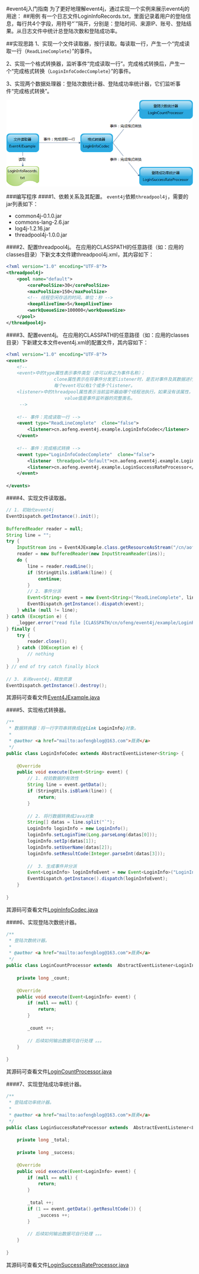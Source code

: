 #event4j入门指南
为了更好地理解event4j，通过实现一个实例来展示event4j的用途：
##用例
有一个日志文件LoginInfoRecords.txt，里面记录着用户的登陆信息，每行共4个字段，用符号“\`”隔开，分别是：登陆时间、来源IP、账号、登陆结果。从日志文件中统计总登陆次数和登陆成功率。

##实现思路
1、实现一个文件读取器，按行读取。每读取一行，产生一个“完成读取一行（`ReadLineComplete`）”的事件。

2、实现一个格式转换器，监听事件“完成读取一行”。完成格式转换后，产生一个“完成格式转换（`LoginInfoCodecComplete`）”的事件。

3、实现两个数据处理器：登陆次数统计器、登陆成功率统计器，它们监听事件“完成格式转换”。

![event4j](doc/guide/images/event4j-example-01.png)

###编写程序
####1、依赖关系及其配置。
`event4j`依赖`threadpool4j`，需要的jar列表如下：
* common4j-0.1.0.jar
* commons-lang-2.6.jar
* log4j-1.2.16.jar
* threadpool4j-1.0.0.jar

####2、配置threadpool4j。
在应用的CLASSPATH的任意路径（如：应用的classes目录）下新文本文件建threadpool4j.xml，其内容如下：
```xml
<?xml version="1.0" encoding="UTF-8"?>
<threadpool4j>
    <pool name="default">
        <corePoolSize>30</corePoolSize>
        <maxPoolSize>150</maxPoolSize>
        <!-- 线程空闲存话的时间。单位：秒 -->
        <keepAliveTime>5</keepAliveTime>
        <workQueueSize>100000</workQueueSize>
    </pool>
</threadpool4j>
```

####3、配置event4j。
在应用的CLASSPATH的任意路径（如：应用的classes目录）下新建文本文件event4j.xml的配置文件，其内容如下：
```xml
<?xml version="1.0" encoding="UTF-8"?>
<events>
    <!-- 
    <event>中的type属性表示事件类型（亦可以称之为事件名称）；
                  clone属性表示在将事件分发至listener时，是否对事件及其数据进行clone，true表示进行clone（默认值），false表示不clone；
                  每个event可以有1个或多个listener。
    <listener>中的threadpool属性表示当前监听器由哪个线程池执行。如果没有该属性，表示交给default线程池执行。
                      value值是事件监听器的完整类名。
     -->
     
    <!-- 事件：完成读取一行 -->
    <event type="ReadLineComplete"  clone="false">
        <listener>cn.aofeng.event4j.example.LoginInfoCodec</listener>
    </event>
    
    <!-- 事件：完成格式转换 -->
    <event type="LoginInfoCodecComplete"  clone="false">
        <listener  threadpool="default">cn.aofeng.event4j.example.LoginCountProcessor</listener>
        <listener>cn.aofeng.event4j.example.LoginSuccessRateProcessor</listener>
    </event>

</events>
```

####4、实现文件读取器。
```java
// 1. 初始化event4j
EventDispatch.getInstance().init();

BufferedReader reader = null;
String line = "";
try {
    InputStream ins = Event4JExample.class.getResourceAsStream("/cn/aofeng/event4j/example/LoginRecords.txt");
    reader = new BufferedReader(new InputStreamReader(ins));
    do {
        line = reader.readLine();
        if (StringUtils.isBlank(line)) {
            continue;
        }
        // 2. 事件分派
        Event<String> event = new Event<String>("ReadLineComplete", line);
        EventDispatch.getInstance().dispatch(event);
    } while (null != line);
} catch (Exception e) {
    _logger.error("read file [CLASSPATH/cn/ofeng/event4j/example/LoginRecords.txt] occurs error", e);
} finally {
    try {
        reader.close();
    } catch (IOException e) {
        // nothing
    }
} // end of try catch finally block

// 3. 关闭event4j，释放资源
EventDispatch.getInstance().destroy();
```
其源码可查看文件[Event4JExample.java](https://github.com/aofeng/event4j/blob/master/example/cn/aofeng/event4j/example/Event4JExample.java)


####5、实现格式转换器。
```java
/**
 * 数据转换器：将一行字符串转换成{@link LoginInfo}对象。
 * 
 * @author <a href="mailto:aofengblog@163.com">聂勇</a>
 */
public class LoginInfoCodec extends AbstractEventListener<String> {
    
    @Override
    public void execute(Event<String> event) {
        // 1. 校验数据的有效性
        String line = event.getData();
        if (StringUtils.isBlank(line)) {
            return;
        }
        
        // 2. 将行数据转换成Java对象
        String[] datas = line.split("`");
        LoginInfo loginInfo = new LoginInfo();
        loginInfo.setLoginTime(Long.parseLong(datas[0]));
        loginInfo.setIp(datas[1]);
        loginInfo.setUserName(datas[2]);
        loginInfo.setResultCode(Integer.parseInt(datas[3]));
        
        //  3. 生成事件并分派
        Event<LoginInfo> loginInfoEvent = new Event<LoginInfo>("LoginInfoCodecComplete", loginInfo);
        EventDispatch.getInstance().dispatch(loginInfoEvent);
    }

}
```
其源码可查看文件[LoginInfoCodec.java](https://github.com/aofeng/event4j/blob/master/example/cn/aofeng/event4j/example/LoginInfoCodec.java)

####6、实现登陆次数统计器。
```java
/**
 * 登陆次数统计器。
 * 
 * @author <a href="mailto:aofengblog@163.com">聂勇</a>
 */
public class LoginCountProcessor extends  AbstractEventListener<LoginInfo> {

    private long _count;
    
    @Override
    public void execute(Event<LoginInfo> event) {
        if (null == null) {
            return;
        }
        
        _count ++;
        
        // 后续如何输出数据可自行处理 。。。
    }

}
```
其源码可查看文件[LoginCountProcessor.java](https://github.com/aofeng/event4j/blob/master/example/cn/aofeng/event4j/example/LoginCountProcessor.java)

####7、实现登陆成功率统计器。
```java
/**
 * 登陆成功率统计器。
 * 
 * @author <a href="mailto:aofengblog@163.com">聂勇</a>
 */
public class LoginSuccessRateProcessor extends  AbstractEventListener<LoginInfo> {

    private long _total;
    
    private long _success;
    
    @Override
    public void execute(Event<LoginInfo> event) {
        if (null == null) {
            return;
        }
        
        _total ++;
        if (1 == event.getData().getResultCode()) {
            _success ++;
        }
        
        // 后续如何输出数据可自行处理 。。。
    }

}
```
其源码可查看文件[LoginSuccessRateProcessor.java](https://github.com/aofeng/event4j/blob/master/example/cn/aofeng/event4j/example/LoginSuccessRateProcessor.java)
